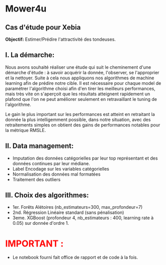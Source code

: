 
# Mower4u
## Cas d'étude pour Xebia

**Objectif:** Estimer/Prédire l'attractivité des tondeuses.

## I. La démarche:

Nous avons souhaité réaliser une étude qui suit le cheminement d'une démarche d'étude : à savoir acquérir la donnée, l'observer, se l'approprier et la nettoyer. Suite à cela nous appliquons nos algorithmes de machine learning afin de prédire notre cible. Il est nécessaire pour chaque model de paramétrer l'algorithme choisi afin d'en tirer les meilleurs performances, mais très vite on s'aperçoit que les résultats atteignent rapidement un plafond que l'on ne peut améliorer seulement en retravaillant le tuning de l'algorithme.

Le gain le plus important sur les performances est atteint en retraitant la donnée la plus intelligemment possible, dans notre situation, avec des retraitements simples on obtient des gains de performances notables pour la métrique RMSLE.

## II. Data management:

- Imputation des données catégorielles par leur top représentant et des données continues par leur médiane.
- Label Encodage sur les variables catégorielles
- Normalisation des données mal formatées
- Traitement des outliers

## III. Choix des algorithmes:

- 1er. Forêts Alétoires (nb_estimateurs=300, max_profondeur=7)
- 2nd. Régression Linéaire standard (sans pénalisation)
- 3eme. XGBoost (profondeur 4, nb_estimateurs : 400, learning rate à  0.05) sur donnée d'ordre 1.

# <font color='red'>IMPORTANT : </font> 

- Le notebook fourni fait office de rapport et de code à la fois.
